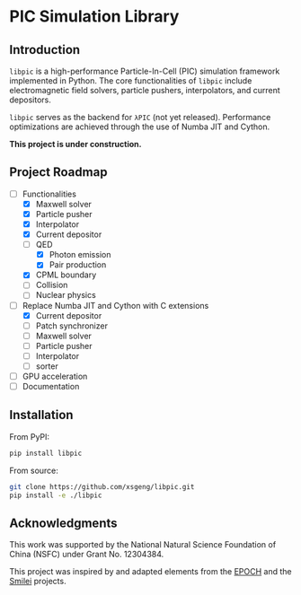 # PIC Simulation Library

## Introduction
`libpic` is a high-performance Particle-In-Cell (PIC) simulation framework implemented in Python. The core functionalities of `libpic` include electromagnetic field solvers, particle pushers, interpolators, and current depositors.

`libpic` serves as the backend for `λPIC` (not yet released). Performance optimizations are achieved through the use of Numba JIT and Cython.

**This project is under construction.**

## Project Roadmap

- [ ] Functionalities
  - [x] Maxwell solver
  - [x] Particle pusher
  - [x] Interpolator
  - [x] Current depositor
  - [ ] QED
    - [x] Photon emission
    - [x] Pair production
  - [x] CPML boundary
  - [ ] Collision
  - [ ] Nuclear physics
- [ ] Replace Numba JIT and Cython with C extensions
  - [x] Current depositor
  - [ ] Patch synchronizer
  - [ ] Maxwell solver
  - [ ] Particle pusher
  - [ ] Interpolator
  - [ ] sorter
- [ ] GPU acceleration
- [ ] Documentation

## Installation

From PyPI:

```bash
pip install libpic
```

From source:

```bash
git clone https://github.com/xsgeng/libpic.git
pip install -e ./libpic
```

## Acknowledgments

This work was supported by the National Natural Science Foundation of China (NSFC) under Grant No. 12304384.

This project was inspired by and adapted elements from the [EPOCH](https://github.com/Warwick-Plasma/epoch) and the [Smilei](https://github.com/SmileiPIC/Smilei) projects.
